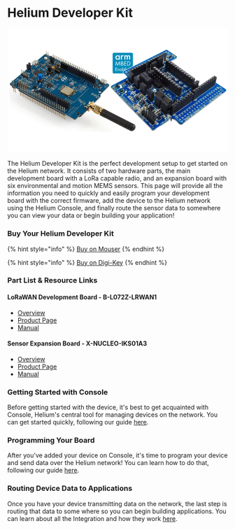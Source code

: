 # Helium Developer Kit

![Helium DevKit](../../.gitbook/assets/devkit.png)

The Helium Developer Kit is the perfect development setup to get started on the Helium network. It consists of two hardware parts, the main development board with a LoRa capable radio, and an expansion board with six environmental and motion MEMS sensors. This page will provide all the information you need to quickly and easily program your development board with the correct firmware, add the device to the Helium network using the Helium Console, and finally route the sensor data to somewhere you can view your data or begin building your application!

### Buy Your Helium Developer Kit

{% hint style="info" %}
[Buy on Mouser](https://www.mouser.com/ProjectManager/ProjectDetail.aspx?State=EDIT&ProjectGUID=a405f943-5ada-49c3-b981-0a38541ed8ab)
{% endhint %}

{% hint style="info" %}
[Buy on Digi-Key](https://www.digikey.com/ordering/shoppingcart)
{% endhint %}

### Part List & Resource Links

#### LoRaWAN Development Board - B-L072Z-LRWAN1

* [Overview](lorawan-development-board.md)
* [Product Page](https://www.st.com/en/evaluation-tools/b-l072z-lrwan1.html)
* [Manual](https://www.st.com/resource/en/user_manual/dm00352032-getting-started-with-ultralowpower-stm32l0-and-lora-discovery-kit-stmicroelectronics.pdf)

#### **Sensor Expansion Board - X-NUCLEO-IKS01A3**

* [Overview](sensor-expansion-board.md)
* [Product Page](https://www.st.com/en/ecosystems/x-nucleo-iks01a3.html)
* [Manual](https://www.st.com/resource/en/user_manual/dm00601501-getting-started-with-the-xnucleoiks01a3-motion-mems-and-environmental-sensor-expansion-board-for-stm32-nucleo-stmicroelectronics.pdf)

### Getting Started with Console

Before getting started with the device, it's best to get acquainted with Console, Helium's central tool for managing devices on the network. You can get started quickly, following our guide [here](../../console/quickstart.md).

### Programming Your Board

After you've added your device on Console, it's time to program your device and send data over the Helium network! You can learn how to do that, following our guide [here](../arduino-quickstart/st-discovery-lrwan1.md).

### Routing Device Data to Applications

Once you have your device transmitting data on the network, the last step is routing that data to some where so you can begin building applications. You can learn about all the Integration and how they work [here](../../console/integrations/). 



### 







